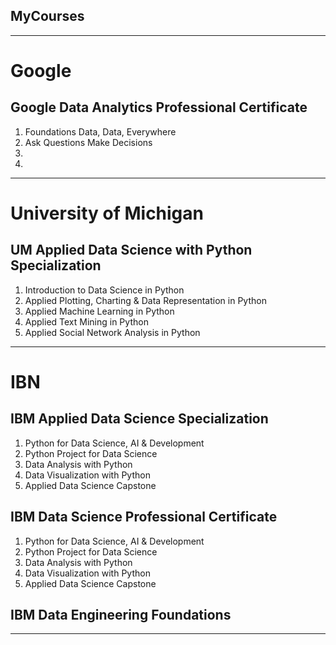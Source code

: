 ## MyCourses
***

# Google
## Google Data Analytics Professional Certificate
1. Foundations Data, Data, Everywhere
2. Ask Questions Make Decisions
3. 
4. 
***



# University of Michigan
## UM Applied Data Science with Python Specialization
1. Introduction to Data Science in Python
2. Applied Plotting, Charting & Data Representation in Python
3. Applied Machine Learning in Python
4. Applied Text Mining in Python
5. Applied Social Network Analysis in Python
***




# IBN

## IBM Applied Data Science Specialization
1. Python for Data Science, AI & Development
2. Python Project for Data Science
3. Data Analysis with Python
4. Data Visualization with Python
5. Applied Data Science Capstone

## IBM Data Science Professional Certificate
1. Python for Data Science, AI & Development
2. Python Project for Data Science
3. Data Analysis with Python
4. Data Visualization with Python
5. Applied Data Science Capstone

## IBM Data Engineering Foundations




***
